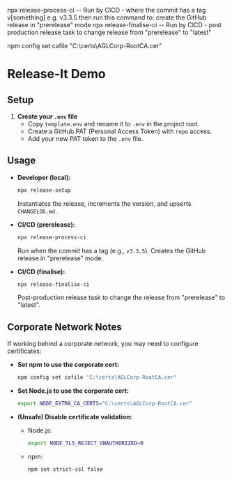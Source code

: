 
npx release-process-ci -- Run by CICD - where the commit has a tag v[something] e.g. v3.3.5 then run this command to: create the GitHub release in "prerelease" mode
npx release-finalise-ci -- Run by CICD - post production release task to change release from "prerelease" to "latest"
    

npm config set cafile "C:\certs\AGLCorp-RootCA.cer"




# Release-It Demo

## Setup

1. **Create your `.env` file**
	 - Copy `template.env` and rename it to `.env` in the project root.
	 - Create a GitHub PAT (Personal Access Token) with `repo` access.
	 - Add your new PAT token to the `.env` file.

## Usage

- **Developer (local):**
	```bash
	npx release-setup
	```
	Instantiates the release, increments the version, and upserts `CHANGELOG.md`.

- **CI/CD (prerelease):**
	```bash
	npx release-process-ci
	```
	Run when the commit has a tag (e.g., `v3.3.5`). Creates the GitHub release in "prerelease" mode.

- **CI/CD (finalise):**
	```bash
	npx release-finalise-ci
	```
	Post-production release task to change the release from "prerelease" to "latest".

## Corporate Network Notes

If working behind a corporate network, you may need to configure certificates:

- **Set npm to use the corporate cert:**
	```bash
	npm config set cafile "C:\certs\AGLCorp-RootCA.cer"
	```

- **Set Node.js to use the corporate cert:**
	```bash
	export NODE_EXTRA_CA_CERTS="C:\certs\AGLCorp-RootCA.cer"
	```

- **(Unsafe) Disable certificate validation:**
	- Node.js:
		```bash
		export NODE_TLS_REJECT_UNAUTHORIZED=0
		```
	- npm:
		```bash
		npm set strict-ssl false
		```